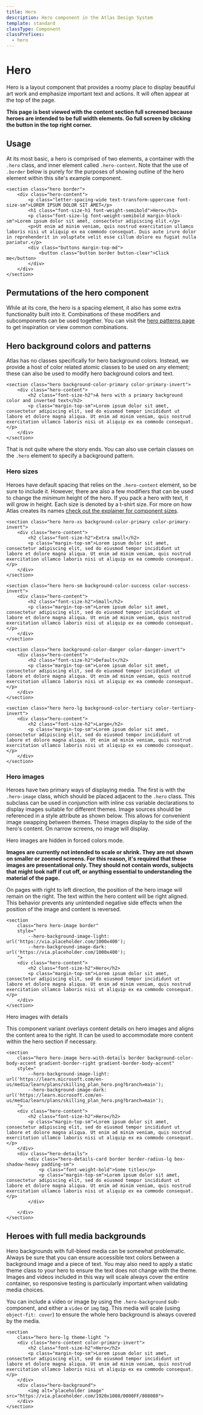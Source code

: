 ```yaml
---
title: Hero
description: Hero component in the Atlas Design System
template: standard
classType: Component
classPrefixes:
  - hero
---
```


# Hero

Hero is a layout component that provides a roomy place to display beautiful art work and emphasize important text and actions. It will often appear at the top of the page.

**This page is best viewed with the content section full screened because heroes are intended to be full width elements. Go full screen by clicking the button in the top right corner.**

## Usage

At its most basic, a hero is comprised of two elements, a container with the `.hero` class, and inner element called `.hero-content`. Note that the use of `.border` below is purely for the purposes of showing outline of the hero element within this site's example component.

```html-no-indent
<section class="hero border">
	<div class="hero-content">
        <p class="letter-spacing-wide text-transform-uppercase font-size-sm">LOREM IPSUM DOLOR SIT AMET</p>
        <h1 class="font-size-h1 font-weight-semibold">Hero</h1>
        <p class="font-size-lg font-weight-semibold margin-block-sm">Lorem ipsum dolor sit amet, consectetur adipiscing elit.</p>
        <p>Ut enim ad minim veniam, quis nostrud exercitation ullamco laboris nisi ut aliquip ex ea commodo consequat. Duis aute irure dolor in reprehenderit in voluptate velit esse cillum dolore eu fugiat nulla pariatur.</p>
        <div class="buttons margin-top-md">
            <button class="button border button-clear">Click me</button>
        </div>
	</div>
</section>
```

## Permutations of the hero component

While at its core, the hero is a spacing element, it also has some extra functionality built into it. Combinations of these modifiers and subcomponents can be used together. You can visit the [hero patterns page](../patterns/hero.md) to get inspiration or view common combinations.

## Hero background colors and patterns

Atlas has no classes specifically for hero background colors. Instead, we provide a host of color related atomic classes to be used on any element; these can also be used to modify hero background colors and text.

```html-no-indent
<section class="hero background-color-primary color-primary-invert">
	<div class="hero-content">
		<h2 class="font-size-h2">A hero with a primary background color and inverted text</h2>
        <p class="margin-top-sm">Lorem ipsum dolor sit amet, consectetur adipiscing elit, sed do eiusmod tempor incididunt ut labore et dolore magna aliqua. Ut enim ad minim veniam, quis nostrud exercitation ullamco laboris nisi ut aliquip ex ea commodo consequat.</p>
	</div>
</section>
```

That is not quite where the story ends. You can also use certain classes on the `.hero` element to specify a background pattern.

### Hero sizes

Heroes have default spacing that relies on the `.hero-content` element, so be sure to include it. However, there are also a few modifiers that can be used to change the _minimum_ height of the hero. If you pack a hero with text, it will grow in height. Each size is denoted by a t-shirt size. For more on how Atlas creates its names [check out the explainer for component sizes](../components/overview.md).

```html-no-indent
<section class="hero hero-xs background-color-primary color-primary-invert">
	<div class="hero-content">
		<h2 class="font-size-h2">Extra small</h2>
        <p class="margin-top-sm">Lorem ipsum dolor sit amet, consectetur adipiscing elit, sed do eiusmod tempor incididunt ut labore et dolore magna aliqua. Ut enim ad minim veniam, quis nostrud exercitation ullamco laboris nisi ut aliquip ex ea commodo consequat.</p>
	</div>
</section>
```

```html-no-indent
<section class="hero hero-sm background-color-success color-success-invert">
	<div class="hero-content">
		<h2 class="font-size-h2">Small</h2>
        <p class="margin-top-sm">Lorem ipsum dolor sit amet, consectetur adipiscing elit, sed do eiusmod tempor incididunt ut labore et dolore magna aliqua. Ut enim ad minim veniam, quis nostrud exercitation ullamco laboris nisi ut aliquip ex ea commodo consequat.</p>
	</div>
</section>
```

```html-no-indent
<section class="hero background-color-danger color-danger-invert">
	<div class="hero-content">
		<h2 class="font-size-h2">Default</h2>
        <p class="margin-top-sm">Lorem ipsum dolor sit amet, consectetur adipiscing elit, sed do eiusmod tempor incididunt ut labore et dolore magna aliqua. Ut enim ad minim veniam, quis nostrud exercitation ullamco laboris nisi ut aliquip ex ea commodo consequat.</p>
	</div>
</section>
```

```html-no-indent
<section class="hero hero-lg background-color-tertiary color-tertiary-invert">
	<div class="hero-content">
		<h2 class="font-size-h2">Large</h2>
        <p class="margin-top-sm">Lorem ipsum dolor sit amet, consectetur adipiscing elit, sed do eiusmod tempor incididunt ut labore et dolore magna aliqua. Ut enim ad minim veniam, quis nostrud exercitation ullamco laboris nisi ut aliquip ex ea commodo consequat.</p>
	</div>
</section>
```

### Hero images

Heroes have two primary ways of displaying media. The first is with the `.hero-image` class, which should be placed adjacent to the `.hero` class. This subclass can be used in conjunction with inline css variable declarations to display images suitable for different themes. Image sources should be referenced in a style attribute as shown below. This allows for convenient image swapping between themes. These images display to the side of the hero's content. On narrow screens, no image will display.

Hero images are hidden in forced colors mode.

**Images are currently not intended to scale or shrink. They are not shown on smaller or zoomed screens. For this reason, it's required that these images are presentational only. They should not contain words, subjects that might look naff if cut off, or anything essential to understanding the material of the page.**

On pages with right to left direction, the position of the hero image will remain on the right. The text within the hero content will be right aligned. This behavior prevents any unintended negative side effects when the position of the image and content is reversed.

```html-no-indent
<section
    class="hero hero-image border"
	style="
        --hero-background-image-light: url('https://via.placeholder.com/1000x400');
		--hero-background-image-dark: url('https://via.placeholder.com/1000x400');
    ">
	<div class="hero-content">
		<h2 class="font-size-h2">Hero</h2>
        <p class="margin-top-sm">Lorem ipsum dolor sit amet, consectetur adipiscing elit, sed do eiusmod tempor incididunt ut labore et dolore magna aliqua. Ut enim ad minim veniam, quis nostrud exercitation ullamco laboris nisi ut aliquip ex ea commodo consequat.</p>
	</div>
</section>
```

Hero images with details

This component variant overlays content details on hero images and aligns the content area to the right. It can be used to accommodate more content within the hero section if necessary.

```html-no-indent
<section
    class="hero hero-image hero-with-details border background-color-body-accent gradient-border-right gradient-border-body-accent"
	style="
        --hero-background-image-light: url('https://learn.microsoft.com/en-us/media/learn/plans/skilling_plan_hero.png?branch=main');
		--hero-background-image-dark: url('https://learn.microsoft.com/en-us/media/learn/plans/skilling_plan_hero.png?branch=main');
    ">
	<div class="hero-content">
		<h2 class="font-size-h2">Hero</h2>
        <p class="margin-top-sm">Lorem ipsum dolor sit amet, consectetur adipiscing elit, sed do eiusmod tempor incididunt ut labore et dolore magna aliqua. Ut enim ad minim veniam, quis nostrud exercitation ullamco laboris nisi ut aliquip ex ea commodo consequat.</p>
	</div>
	<div class="hero-details">
		<div class="hero-details-card border border-radius-lg box-shadow-heavy padding-sm">
			<p class="font-weight-bold">Some titles</p>
			<p class="margin-top-sm">Lorem ipsum dolor sit amet, consectetur adipiscing elit, sed do eiusmod tempor incididunt ut labore et dolore magna aliqua. Ut enim ad minim veniam, quis nostrud exercitation ullamco laboris nisi ut aliquip ex ea commodo consequat.</p>
		</div>

	</div>
</section>
```

## Heroes with full media backgrounds

Hero backgrounds with full-bleed media can be somewhat problematic. Always be sure that you can ensure accessible text colors between a background image and a piece of text. You may also need to apply a static theme class to your hero to ensure the text does not change with the theme. Images and videos included in this way will scale always cover the entire container, so responsive testing is particularly important when validating media choices.

You can include a video or image by using the `.hero-background` sub-component, and either a `video` or `img` tag. This media will scale (using `object-fit: cover`) to ensure the whole hero background is always covered by the media.

```html-no-indent
<section
    class="hero hero-lg theme-light ">
	<div class="hero-content color-primary-invert">
		<h2 class="font-size-h2">Hero</h2>
        <p class="margin-top-sm">Lorem ipsum dolor sit amet, consectetur adipiscing elit, sed do eiusmod tempor incididunt ut labore et dolore magna aliqua. Ut enim ad minim veniam, quis nostrud exercitation ullamco laboris nisi ut aliquip ex ea commodo consequat.</p>
	</div>
    <div class="hero-background">
        <img alt="placeholder image" src="https://via.placeholder.com/1920x1080/0000FF/808080">
    </div>
</section>
```
